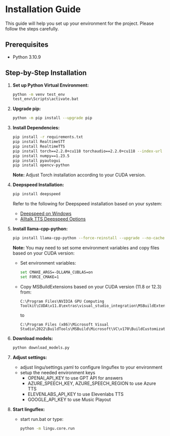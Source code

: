 
# Installation Guide

This guide will help you set up your environment for the project. Please follow the steps carefully.

## Prerequisites
- Python 3.10.9

## Step-by-Step Installation

1. **Set up Python Virtual Environment:**
   ```bash
   python -m venv test_env
   test_env\Scripts\activate.bat
   ```

2. **Upgrade pip:**
   ```bash
   python -m pip install --upgrade pip
   ```

3. **Install Dependencies:**
   ```bash
   pip install -r requirements.txt
   pip install RealtimeSTT
   pip install RealtimeTTS
   pip install torch==2.2.0+cu118 torchaudio==2.2.0+cu118 --index-url https://download.pytorch.org/whl/cu118
   pip install numpy==1.23.5
   pip install pyautogui
   pip install opencv-python
   ```

   **Note:** Adjust Torch installation according to your CUDA version.

4. **Deepspeed Installation:**
   ```bash
   pip install deepspeed
   ```

   Refer to the following for Deepspeed installation based on your system:
   - [Deepspeed on Windows](https://github.com/daswer123/deepspeed-windows-wheels)
   - [Alltalk TTS Deepspeed Options](https://github.com/erew123/alltalk_tts?tab=readme-ov-file#-deepspeed-installation-options)

5. **Install llama-cpp-python:**
   ```bash
   pip install llama-cpp-python --force-reinstall --upgrade --no-cache-dir --verbose
   ```

   **Note:** You may need to set some environment variables and copy files based on your CUDA version:
   - Set environment variables:
     ```bash
     set CMAKE_ARGS=-DLLAMA_CUBLAS=on
     set FORCE_CMAKE=1
     ```
   - Copy MSBuildExtensions based on your CUDA version (11.8 or 12.3) from:
     ```
     C:\Program Files\NVIDIA GPU Computing Toolkit\CUDA\v11.8\extras\visual_studio_integration\MSBuildExtensions   
     ```
     to
     ```
     C:\Program Files (x86)\Microsoft Visual Studio\2022\BuildTools\MSBuild\Microsoft\VC\v170\BuildCustomizations
     ```

6. **Download models:**
   ```bash
   python download_models.py
   ```

7. **Adjust settings:**
   - adjust lingu/settings.yaml to configure linguflex to your environment
   - setup the needed environment keys
     - OPENAI_API_KEY to use GPT API for answers
     - AZURE_SPEECH_KEY, AZURE_SPEECH_REGION to use Azure TTS
     - ELEVENLABS_API_KEY to use Elevenlabs TTS
     - GOOGLE_API_KEY to use Music Playout

8. **Start linguflex:**
   - start run.bat or type:
      ```bash
      python -m lingu.core.run
      ``` 